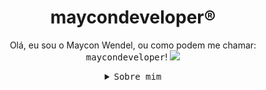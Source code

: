 <h1 align="center">maycondeveloper®</h1>

<p align="center">Olá, eu sou o Maycon Wendel, ou como podem me chamar: <kbd>maycondeveloper</kbd>!</b>
<img src="https://media.tenor.com/YaTahtedGloAAAAM/mario-pipe.gif">

<details>
  <summary align="center"><kbd>Sobre mim</kbd></summary>
  <p>Possuo 19 anos, moro em Florianópolis-SC, e sou desenvolvedor back end Python, estudo TI/SI desde meus 14 anos de idade.<p>
  </br>
  <p>Tenho conhecimento em algumas linguagens de programação, tais elas: <kbd>Shell Script, Python, C, C++ e Assembly</kbd>, possuo conhecimento também em Pentest Web e Desktop, redes de computadores e sistemas Linux.</p>

  <summary align="center"><kbd>minhas limitações:</kbd></summary>
  <p>t</p>
</details>
